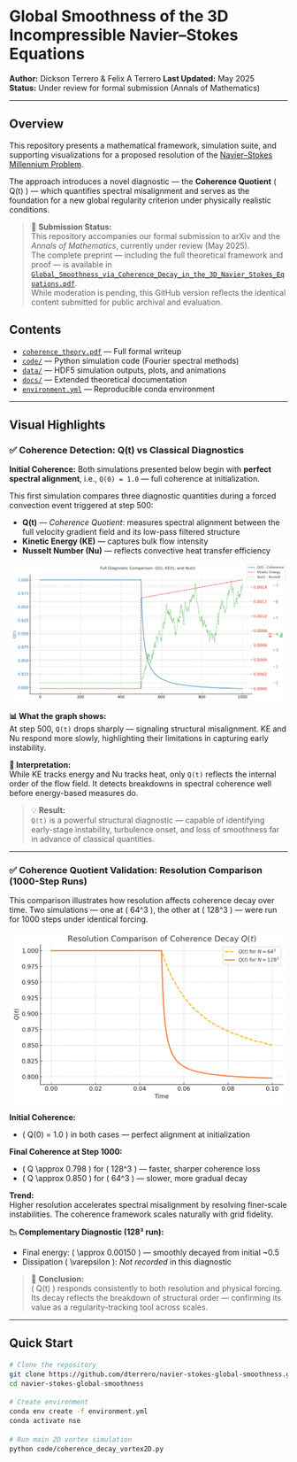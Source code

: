 # Global Smoothness of the 3D Incompressible Navier–Stokes Equations

**Author:** Dickson Terrero & Felix A Terrero
**Last Updated:** May 2025  
**Status:** Under review for formal submission (Annals of Mathematics)

---

## Overview

This repository presents a mathematical framework, simulation suite, and supporting visualizations for a proposed resolution of the [Navier–Stokes Millennium Problem](https://www.claymath.org/millennium-problems/navier%E2%80%93stokes-equation).

The approach introduces a novel diagnostic — the **Coherence Quotient** \( Q(t) \) — which quantifies spectral misalignment and serves as the foundation for a new global regularity criterion under physically realistic conditions.

> 📝 **Submission Status:**  
> This repository accompanies our formal submission to arXiv and the *Annals of Mathematics*, currently under review (May 2025).  
> The complete preprint — including the full theoretical framework and proof — is available in [`Global_Smoothness_via_Coherence_Decay_in_the_3D_Navier_Stokes_Equations.pdf`](./docs/Global_Smoothness_via_Coherence_Decay_in_the_3D_Navier_Stokes_Equations.pdf).  
> While moderation is pending, this GitHub version reflects the identical content submitted for public archival and evaluation.


## Contents

- [`coherence_theory.pdf`](./coherence_theory.pdf) — Full formal writeup
- [`code/`](./code) — Python simulation code (Fourier spectral methods)
- [`data/`](./data) — HDF5 simulation outputs, plots, and animations
- [`docs/`](./docs) — Extended theoretical documentation
- [`environment.yml`](./environment.yml) — Reproducible conda environment

---

## Visual Highlights

<h3>✅ Coherence Detection: Q(t) vs Classical Diagnostics</h3>

<p><strong>Initial Coherence:</strong> Both simulations presented below begin with <strong>perfect spectral alignment</strong>, i.e., 
<code>Q(0) = 1.0</code> — full coherence at initialization.</p>

<p>This first simulation compares three diagnostic quantities during a forced convection event triggered at step 500:</p>

<ul>
  <li><strong>Q(t)</strong> — <em>Coherence Quotient</em>: measures spectral alignment between the full velocity gradient field and its low-pass filtered structure</li>
  <li><strong>Kinetic Energy (KE)</strong> — captures bulk flow intensity</li>
  <li><strong>Nusselt Number (Nu)</strong> — reflects convective heat transfer efficiency</li>
</ul>

<p align="center">
  <img src="assets/img/full_diagnostic_comparison_Q(s)_KE_Nu.png" width="500"/>
</p>

<p><strong>📊 What the graph shows:</strong><br>
At step 500, <code>Q(t)</code> drops sharply — signaling structural misalignment. KE and Nu respond more slowly, highlighting their limitations in capturing early instability.</p>

<p><strong>🧠 Interpretation:</strong><br>
While KE tracks energy and Nu tracks heat, only <code>Q(t)</code> reflects the internal order of the flow field. It detects breakdowns in spectral coherence well before energy-based measures do.</p>

<blockquote>
  💡 <strong>Result:</strong><br>
  <code>Q(t)</code> is a powerful structural diagnostic — capable of identifying early-stage instability, turbulence onset, and loss of smoothness far in advance of classical quantities.
</blockquote>


---

### ✅ Coherence Quotient Validation: Resolution Comparison (1000-Step Runs)

This comparison illustrates how resolution affects coherence decay over time. Two simulations — one at \( 64^3 \), the other at \( 128^3 \) — were run for 1000 steps under identical forcing.

<p align="center">
  <img src="assets/img/resolution_comparison_of_coherence_decay_128_64.png" width="500"/>
</p>

**Initial Coherence:**  
- \( Q(0) = 1.0 \) in both cases — perfect alignment at initialization

**Final Coherence at Step 1000:**  
- \( Q \approx 0.798 \) for \( 128^3 \) — faster, sharper coherence loss  
- \( Q \approx 0.850 \) for \( 64^3 \) — slower, more gradual decay

**Trend:**  
Higher resolution accelerates spectral misalignment by resolving finer-scale instabilities. The coherence framework scales naturally with grid fidelity.

**📉 Complementary Diagnostic (128³ run):**  
- Final energy: \( \approx 0.00150 \) — smoothly decayed from initial ~0.5  
- Dissipation \( \varepsilon \): *Not recorded* in this diagnostic

> 🧠 **Conclusion:**  
> \( Q(t) \) responds consistently to both resolution and physical forcing. Its decay reflects the breakdown of structural order — confirming its value as a regularity-tracking tool across scales.

---

## Quick Start

```bash
# Clone the repository
git clone https://github.com/dterrero/navier-stokes-global-smoothness.git
cd navier-stokes-global-smoothness

# Create environment
conda env create -f environment.yml
conda activate nse

# Run main 2D vortex simulation
python code/coherence_decay_vortex2D.py
